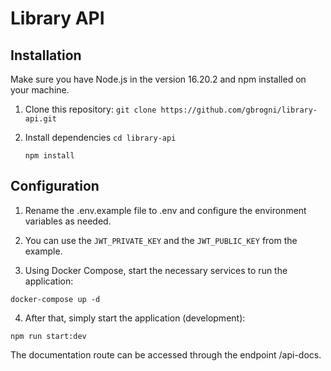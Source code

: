 # Library API

## Installation

Make sure you have Node.js in the version 16.20.2 and npm installed on your machine.

1. Clone this repository:
   `git clone https://github.com/gbrogni/library-api.git`
  
2. Install dependencies
   `cd library-api`
   
   `npm install`

## Configuration

1. Rename the .env.example file to .env and configure the environment variables as needed.
2. You can use the `JWT_PRIVATE_KEY` and the `JWT_PUBLIC_KEY` from the example.

3. Using Docker Compose, start the necessary services to run the application:

`docker-compose up -d`

4. After that, simply start the application (development):

`npm run start:dev`

The documentation route can be accessed through the endpoint /api-docs.